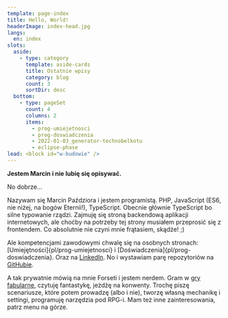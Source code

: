 ```yaml
---
template: page-index
title: Hello, World!
headerImage: index-head.jpg
langs:
  en: index
slots:
  aside:
    - type: category
      template: aside-cards
      title: Ostatnie wpisy
      category: blog
      count: 3
      sortDir: desc
  bottom:
    - type: pageSet
      count: 4
      columns: 2
      items:
        - prog-umiejetnosci
        - prog-doswiadczenia
        - 2022-01-03_generator-technobelkotu
        - eclipse-phase
lead: <block id="w-budowie" />
---
```


**Jestem Marcin i nie lubię się opisywać.**


No dobrze...

Nazywam się Marcin Paździora i jestem programistą. PHP, JavaScript (ES6, nie niżej, na bogów Eternii!), TypeScript. Obecnie głównie TypeScript bo silne typowanie rządzi. Zajmuję się stroną backendową aplikacji internetowych, ale choćby na potrzeby tej strony musiałem przeprosić się z frontendem. Co absolutnie nie czyni mnie frątasiem, skądże! ;)

Ale kompetencjami zawodowymi chwalę się na osobnych stronach: [Umiejętności]{pl/prog-umiejetnosci} i [Doświadczenia]{pl/prog-doswiadczenia}. Oraz na [LinkedIn](https://www.linkedin.com/in/marcin-paździora-09a94625a). No i wystawiam parę repozytoriów na [GitHubie](https://github.com/forsetius).
        
A tak prywatnie mówią na mnie Forseti i jestem nerdem. Gram w [gry fabularne](https://pl.wikipedia.org/wiki/Gra_fabularna), czytuję fantastykę, jeżdżę na konwenty. Trochę piszę scenariusze, które potem prowadzę (albo i nie), tworzę własną mechanikę i settingi, programuję narzędzia pod RPG-i. Mam też inne zainteresowania, patrz menu na górze.


